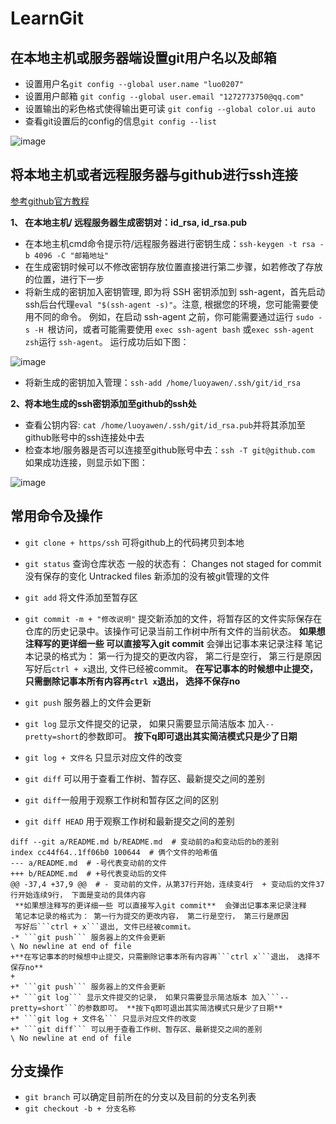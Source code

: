 # LearnGit
## 在本地主机或服务器端设置git用户名以及邮箱
* 设置用户名```git config --global user.name "luo0207"```
* 设置用户邮箱 ```git config --global user.email "1272773750@qq.com"```
* 设置输出的彩色格式使得输出更可读 ```git config --global color.ui auto```
* 查看git设置后的config的信息```git config --list```

![image](https://github.com/luo0207/LearnGit/assets/104191820/8c2bf26c-4667-457e-b278-ee0de3e6c643)


## 将本地主机或者远程服务器与github进行ssh连接
[参考github官方教程](https://docs.github.com/zh/authentication/connecting-to-github-with-ssh/about-ssh)

**1、 在本地主机/ 远程服务器生成密钥对：id_rsa, id_rsa.pub**
*  在本地主机cmd命令提示符/远程服务器进行密钥生成：```ssh-keygen -t rsa -b 4096 -C "邮箱地址"```
*  在生成密钥时候可以不修改密钥存放位置直接进行第二步骤，如若修改了存放的位置，进行下一步
*  将新生成的密钥加入密钥管理, 即为将 SSH 密钥添加到 ssh-agent，首先启动ssh后台代理```eval "$(ssh-agent -s)"```。注意, 根据您的环境，您可能需要使用不同的命令。 例如，在启动 ssh-agent 之前，你可能需要通过运行 ```sudo -s -H ```根访问，或者可能需要使用 ```exec ssh-agent bash``` 或``` exec ssh-agent zsh ```运行 ```ssh-agent```。
  运行成功后如下图：

 ![image](https://github.com/luo0207/LearnGit/assets/104191820/cfb04ad4-311b-4cf8-9611-fffc6f41c901)
*  将新生成的密钥加入管理：```ssh-add /home/luoyawen/.ssh/git/id_rsa```

**2、将本地生成的ssh密钥添加至github的ssh处**
* 查看公钥内容: ```cat /home/luoyawen/.ssh/git/id_rsa.pub```并将其添加至github账号中的ssh连接处中去
* 检查本地/服务器是否可以连接至github账号中去：```ssh -T git@github.com``` 如果成功连接，则显示如下图：
  
 ![image](https://github.com/luo0207/LearnGit/assets/104191820/e446a940-e3dd-473f-b71e-63a4717431f8)


## 常用命令及操作
* ```git clone + https/ssh``` 可将github上的代码拷贝到本地
* ```git status``` 查询仓库状态
  一般的状态有： Changes not staged for commit  没有保存的变化
                Untracked files  新添加的没有被git管理的文件
* ```git add``` 将文件添加至暂存区
* ```git commit -m + "修改说明"``` 提交新添加的文件，将暂存区的文件实际保存在仓库的历史记录中。该操作可记录当前工作树中所有文件的当前状态。
**如果想注释写的更详细一些 可以直接写入git commit**  会弹出记事本来记录注释
笔记本记录的格式为： 第一行为提交的更改内容， 第二行是空行， 第三行是原因
写好后```ctrl + x```退出, 文件已经被commit。
**在写记事本的时候想中止提交，只需删除记事本所有内容再```ctrl x```退出， 选择不保存no**

* ```git push``` 服务器上的文件会更新
* ```git log``` 显示文件提交的记录， 如果只需要显示简洁版本 加入```--pretty=short```的参数即可。 **按下q即可退出其实简洁模式只是少了日期** 
* ```git log + 文件名``` 只显示对应文件的改变
* ```git diff``` 可以用于查看工作树、暂存区、最新提交之间的差别
* ```git diff```一般用于观察工作树和暂存区之间的区别
* ```git diff HEAD``` 用于观察工作树和最新提交之间的差别
```
diff --git a/README.md b/README.md  # 变动前的a和变动后的b的差别
index cc44f64..1ff06b0 100644  # 俩个文件的哈希值
--- a/README.md  # -号代表变动前的文件
+++ b/README.md  # +号代表变动后的文件
@@ -37,4 +37,9 @@  # - 变动前的文件，从第37行开始，连续变4行  + 变动后的文件37行开始连续9行， 下面是变动的具体内容
 **如果想注释写的更详细一些 可以直接写入git commit**  会弹出记事本来记录注释   
 笔记本记录的格式为： 第一行为提交的更改内容， 第二行是空行， 第三行是原因
 写好后```ctrl + x```退出, 文件已经被commit。
-* ```git push``` 服务器上的文件会更新
\ No newline at end of file
+**在写记事本的时候想中止提交，只需删除记事本所有内容再```ctrl x```退出， 选择不保存no**
+
+* ```git push``` 服务器上的文件会更新
+* ```git log``` 显示文件提交的记录， 如果只需要显示简洁版本 加入```--pretty=short```的参数即可。 **按下q即可退出其实简洁模式只是少了日期**
+* ```git log + 文件名``` 只显示对应文件的改变
+* ```git diff``` 可以用于查看工作树、暂存区、最新提交之间的差别  
\ No newline at end of file
```

## 分支操作
* ```git branch```  可以确定目前所在的分支以及目前的分支名列表
* ```git checkout -b + 分支名称```